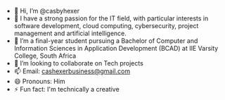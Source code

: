 - 👋 Hi, I’m @casbyhexer
- 👀 I have a strong passion for the IT field, with particular interests in software development, cloud computing, cybersecurity, project management and artificial intelligence.
- 🌱 I’m a final-year student pursuing a Bachelor of Computer and Information Sciences in Application Development (BCAD) at IIE Varsity College, South Africa
- 💞️ I’m looking to collaborate on Tech projects
- 📫 Email: cashexerbusiness@gmail.com
- 😄 Pronouns: Him
- ⚡ Fun fact: I'm technically a creative

